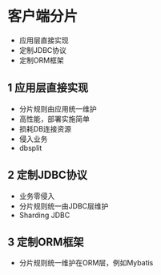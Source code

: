 # 客户端分片

- 应用层直接实现
- 定制JDBC协议
- 定制ORM框架

## 1 应用层直接实现

- 分片规则由应用统一维护
- 高性能，部署实施简单
- 损耗DB连接资源
- 侵入业务
- dbsplit

## 2 定制JDBC协议

- 业务零侵入
- 分片规则统一由JDBC层维护
- Sharding JDBC

## 3 定制ORM框架

- 分片规则统一维护在ORM层，例如Mybatis

  